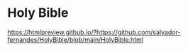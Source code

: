 # Holy Bible

https://htmlpreview.github.io/?https://github.com/salvador-fernandes/HolyBible/blob/main/HolyBible.html

<!--Songs: https://htmlpreview.github.io/?https://github.com/salvador-fernandes/HolyBible/blob/main/Songs.html-->
